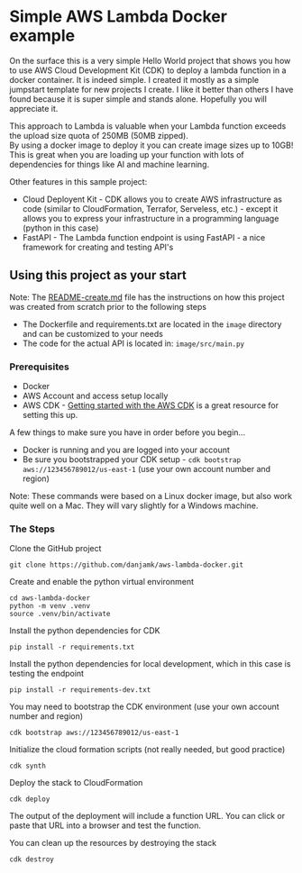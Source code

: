 # Simple AWS Lambda Docker example
On the surface this is a very simple Hello World project that shows you how to use AWS Cloud Development Kit (CDK) to 
deploy a lambda function in a docker container.  It is indeed simple.  I created it mostly as a simple jumpstart template for new projects
I create.  I like it better than others I have found because it is super simple and stands alone.  Hopefully you will appreciate it.

This approach to Lambda is valuable when your Lambda function exceeds the upload size quota of 250MB (50MB zipped).  
By using a docker image to deploy it you can create image sizes up to 10GB!  This is great when you are loading up your function with lots of
dependencies for things like AI and machine learning.  

Other features in this sample project:
- Cloud Deployent Kit - CDK allows you to create AWS infrastructure as code (similar to CloudFormation, Terrafor, Serveless, etc.) - 
except it allows you to express your infrastructure in a programming language (python in this case)
- FastAPI - The Lambda function endpoint is using FastAPI - a nice framework for creating and testing API's


## Using this project as your start
Note: The [README-create.md](README-create.md) file has the instructions on how this project was created from scratch prior to the following steps
- The Dockerfile and requirements.txt are located in the `image` directory and can be customized to your needs
- The code for the actual API is located in: `image/src/main.py`


### Prerequisites
- Docker
- AWS Account and access setup locally
- AWS CDK - [Getting started with the AWS CDK](https://docs.aws.amazon.com/cdk/v2/guide/getting_started.html) is a great resource for setting this up.


A few things to make sure you have in order before you begin...
- Docker is running and you are logged into your account
- Be sure you bootstrapped your CDK setup - `cdk bootstrap aws://123456789012/us-east-1` (use your own account number and region)

Note: These commands were based on a Linux docker image, but also work quite well on a Mac.  They will vary slightly for a Windows machine.

### The Steps
Clone the GitHub project

```
git clone https://github.com/danjamk/aws-lambda-docker.git
```


Create and enable the python virtual environment

```
cd aws-lambda-docker
python -m venv .venv
source .venv/bin/activate
```



Install the python dependencies for CDK

```
pip install -r requirements.txt
```

Install the python dependencies for local development, which in this case is testing the endpoint

```
pip install -r requirements-dev.txt
```


You may need to bootstrap the CDK environment (use your own account number and region)

```
cdk bootstrap aws://123456789012/us-east-1
```


Initialize the cloud formation scripts (not really needed, but good practice)

```
cdk synth
```



Deploy the stack to CloudFormation

```
cdk deploy
```


The output of the deployment will include a function URL.  You can click or paste that URL into a browser and test the function.



You can clean up the resources by destroying the stack

```
cdk destroy
```



